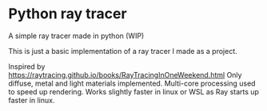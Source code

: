 # Python ray tracer
A simple ray tracer made in python (WIP)

This is just a basic implementation of a ray tracer I made as a project.

Inspired by https://raytracing.github.io/books/RayTracingInOneWeekend.html
Only diffuse, metal and light materials implemented. Multi-core processing used to speed up rendering.
Works slightly faster in linux or WSL as Ray starts up faster in linux.
